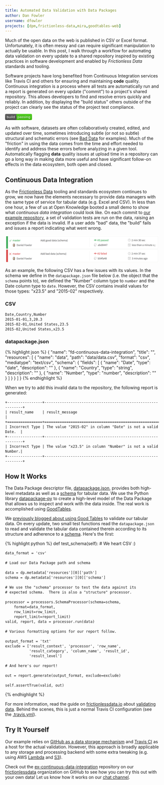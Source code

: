 ```yaml
---
title: Automated Data Validation with Data Packages
author: Dan Fowler
username: dfowler
projects: [dpm,frictionless-data,mira,goodtables-web]
---
```


Much of the open data on the web is published in CSV or Excel format.
Unfortunately, it is often messy and can require significant
manipulation to actually be usable.  In this post, I walk through a
workflow for automating data validation on every update to a shared
repository inspired by existing practices in software development and
enabled by *Frictionless Data* standards and tooling.

Software projects have long benefited from Continuous Integration
services like Travis CI and others for ensuring and maintaining
**code** quality.  Continuous integration is a process where all tests
are automatically run and a report is generated on every update
("commit") to a project's shared repository. This allows developers to
find and resolve errors quickly and reliably.  In addition, by
displaying the "build status" others outside of the project can
clearly see the status of the project test compliance.

![Build Passing](/img/posts/build-passing.png)

As with software, datasets are often collaboratively created, edited,
and updated over time, sometimes introducing subtle (or not so subtle)
structural and schematic errors (see
[Bad Data](http://okfnlabs.org/bad-data/) for examples).  Much of the
"friction" in using the data comes from the time and effort needed to
identify and address these errors before analyzing in a given tool.
Automatically flagging **data** quality issues at upload time in a
repository can go a long way in making data more useful and have
significant follow-on effects in the data ecosystem, both open and
closed.

## Continuous Data Integration

As the [Frictionless Data](http://frictionlessdata.io/) tooling and
standards ecosystem continues to grow, we now have the elements
necessary to provide data managers with the same type of service for
tabular data (e.g. Excel and CSV).  In less than one hour, a few of us
at Open Knowledge booted a small demo to show what *continuous data
integration* could look like.  On each commit to
[our example repository](https://github.com/frictionlessdata/ex-continuous-data-integration),
a set of validation tests are run on the data, raising an exception if
the data is invalid.  If a user adds "bad" data, the "build" fails and
issues a report indicating what went wrong.

[![Data CI](/img/posts/data_ci_travis.png)](https://github.com/frictionlessdata/ex-continuous-data-integration)

As an example, the following CSV has a few issues with its values.  In
the schema we define in the `datapackage.json` file below (i.e. the
object that the `schema` points to), we defined the "Number" column
type to `number` and the Date column type to `date`.  However, the CSV
contains invalid values for those types: "x23.5" and "2015-02"
respectively.

### CSV

    Date,Country,Number
    2015-01-01,3,20.3
    2015-02-01,United States,23.5
    2015-02,United States,x23.5

### datapackage.json

{% highlight json %}
{
  "name": "fd-continuous-data-integration",
  "title": "",
  "resources": [
    {
      "name": "data",
      "path": "data/data.csv",
      "format": "csv",
      "mediatype": "text/csv",
      "schema": {
        "fields": [
          {
            "name": "Date",
            "type": "date",
            "description": ""
          },
          {
            "name": "Country",
            "type": "string",
            "description": ""
          },
          {
            "name": "Number",
            "type": "number",
            "description": ""
          }
        ]
      }
    }
  ]
}
{% endhighlight %}

When we try to add this invalid data to the repository, the following
report is generated:


    +----------------+------------------------------------------------------------+
    | result_name    | result_message                                             |
    +================+============================================================+
    | Incorrect Type | The value "2015-02" in column "Date" is not a valid Date.  |
    +----------------+------------------------------------------------------------+
    | Incorrect Type | The value "x23.5" in column "Number" is not a valid Number.|
    +----------------+------------------------------------------------------------+


## How It Works

The Data Package descriptor file,
[datapackage.json](http://dataprotocols.org/data-packages/), provides
both high-level metadata as well as a
[schema](http://frictionlessdata.io/guides/json-table-schema/) for
tabular data.  We use the Python library
[datapackage-py](http://github.com/frictionlessdata/datapackage-py) to
create a high-level model of the Data Package that allows us to
inspect and work with the data inside.  The real work is accomplished using 
[GoodTables](http://goodtables.okfnlabs.org/).


We
[previously blogged about using Good Tables](http://okfnlabs.org/blog/2015/03/06/goodtables-web-service.html)
to validate our tabular data.  On every update, two small test
functions read the `datapackage.json` to read and validate the tabular
data contained therein according to its structure and adherence to a
[schema](http://frictionlessdata.io/guides/json-table-schema/).
Here's the first:

{% highlight python %}
def test_schema(self):
    # We heart CSV :)
    
    data_format = 'csv'

    # Load our Data Package path and schema
    
    data = dp.metadata['resources'][0]['path']
    schema = dp.metadata['resources'][0]['schema']

    # We use the "schema" processor to test the data against its
    # expected schema.  There is also a "structure" processor.
    
    processor = processors.SchemaProcessor(schema=schema,
        format=data_format,
        row_limit=row_limit,
        report_limit=report_limit)
    valid, report, data = processor.run(data)

    # Various formatting options for our report follow.  
    
    output_format = 'txt'
    exclude = ['result_context', 'processor', 'row_name', 
               'result_category', 'column_name', 'result_id', 
               'result_level']

    # And here's our report!
    
    out = report.generate(output_format, exclude=exclude)

    self.assertTrue(valid, out)
{% endhighlight %}
        
For more information, read the guide on
[frictionlessdata.io](http://frictionlessdata.io/) about
[validating data](http://frictionlessdata.io/guides/validating-data/).
Behind the scenes, this is just a normal Travis CI configuration (see
the
[.travis.yml](https://github.com/frictionlessdata/ex-continuous-data-integration/blob/master/.travis.yml)).

## Try It Yourself

Our example relies on
[GitHub as a data storage mechanism](http://blog.okfn.org/2013/07/02/git-and-github-for-data/)
and [Travis CI](http://travis-ci.org/) as a host for the actual
validation.  However, this approach is broadly applicable to any
storage and processing backend with some extra tweaking (e.g. using
AWS [Lambda](https://aws.amazon.com/lambda/) and
[S3](https://aws.amazon.com/s3/)).

Check out the
[ex-continuous-data-integration](https://github.com/frictionlessdata/ex-continuous-data-integration)
repository on our
[frictionlessdata](https://github.com/frictionlessdata) organization
on GitHub to see how you can try this out with your own data!  Let us
know how it works on our [chat channel](/contact/).  

